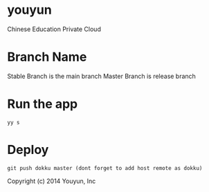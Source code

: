 youyun
======
Chinese Education Private Cloud


Branch Name
======
  Stable Branch is the main branch
  Master Branch is release branch


Run the app
======
    yy s


Deploy
======
    git push dokku master (dont forget to add host remote as dokku)




Copyright (c) 2014 Youyun, Inc
